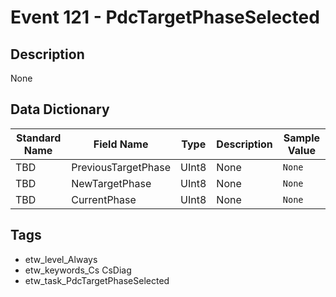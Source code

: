 # Event 121 - PdcTargetPhaseSelected

## Description
None

## Data Dictionary
|Standard Name|Field Name|Type|Description|Sample Value|
|---|---|---|---|---|
|TBD|PreviousTargetPhase|UInt8|None|`None`|
|TBD|NewTargetPhase|UInt8|None|`None`|
|TBD|CurrentPhase|UInt8|None|`None`|

## Tags
* etw_level_Always
* etw_keywords_Cs CsDiag
* etw_task_PdcTargetPhaseSelected